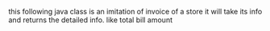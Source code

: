 this following java class is an imitation of invoice of a store
it will take its info and returns the detailed info. like total bill amount
